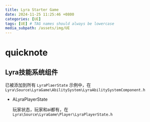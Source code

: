 ```yaml
---
title: Lyra Starter Game
date: 2024-11-25 11:25:46 +0800
categories: [UE]
tags: [UE] # TAG names should always be lowercase
media_subpath: /assets/img/UE
---
```

# quicknote
##  Lyra技能系统组件
    
  已被添加到所有 `LyraPlaerState` 示例中，在 `Lyra\Source\LyraGame\AbilitySystem\LyraAbilitySystemComponent.h`

  - ALyraPlayerState
    
    玩家状态，玩家和ai都有，在 `Lyra\Source\LyraGame\Player\LyraPlayerState.h`



